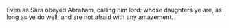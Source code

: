 Even as Sara obeyed Abraham, calling him lord: whose daughters ye are, as long as ye do well, and are not afraid with any amazement.
